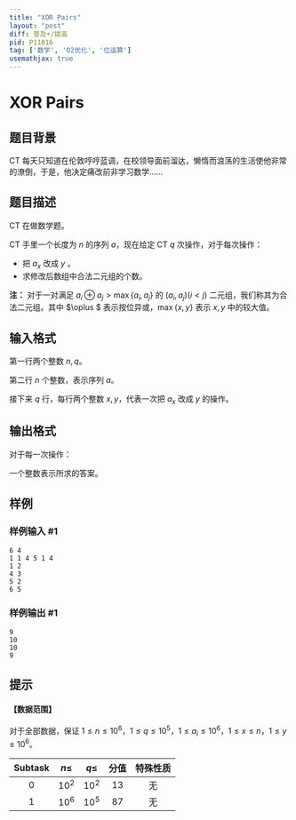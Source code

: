 ```yaml
---
title: "XOR Pairs"
layout: "post"
diff: 普及+/提高
pid: P11016
tag: ['数学', 'O2优化', '位运算']
usemathjax: true
---
```


# XOR Pairs
## 题目背景

CT 每天只知道在伦敦哼哼蓝调，在校领导面前溜达，懒惰而浪荡的生活使他非常的潦倒，于是，他决定痛改前非学习数学……

## 题目描述

CT 在做数学题。

CT 手里一个长度为 $n$ 的序列 $a$，现在给定 CT $q$ 次操作，对于每次操作：
- 把 $a_x$ 改成 $y$ 。
- 求修改后数组中合法二元组的个数。

**注：** 对于一对满足 $a_i\oplus a_j > \max\{a_i,a_j\}$ 的 $(a_i,a_j)(i<j)$ 二元组，我们称其为合法二元组。其中 $\oplus $ 表示按位异或，$\max\{x,y\}$ 表示 $x,y$ 中的较大值。


## 输入格式

第一行两个整数 $n,q$。

第二行 $n$ 个整数，表示序列 $a$。

接下来 $q$ 行，每行两个整数 $x,y$，代表一次把 $a_x$ 改成 $y$ 的操作。
## 输出格式

对于每一次操作：

一个整数表示所求的答案。
## 样例

### 样例输入 #1
```
6 4
1 1 4 5 1 4
1 2
4 3
5 2
6 5
```
### 样例输出 #1
```
9
10
10
9
```
## 提示

#### 【数据范围】

对于全部数据，保证 $1\le n \le 10^6$，$1\le q\le 10^5$，$1\le a_i\le 10^6$，$1\le x \le n$，$1\le y \le 10^6$。

|$\text{Subtask}$|$n\leq$|$q\leq$|分值| 特殊性质 |
|:-:|:-:|:-:|:-:|:-:|
|$0$|$10^2$|$10^2$|$13$|无|
|$1$|$10^6$|$10^5$|$87$|无|
